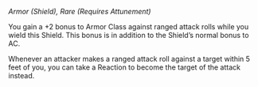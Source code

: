 _Armor (Shield), Rare (Requires Attunement)_

You gain a +2 bonus to Armor Class against ranged attack rolls while you wield this Shield. This bonus is in addition to the Shield’s normal bonus to AC.

Whenever an attacker makes a ranged attack roll against a target within 5 feet of you, you can take a Reaction to become the target of the attack instead.